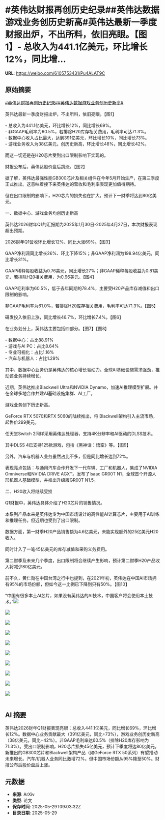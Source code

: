 # #英伟达财报再创历史纪录##英伟达数据游戏业务创历史新高#英伟达最新一季度财报出炉，不出所料，依旧亮眼。【图1】- 总收入为441.1亿美元，环比增长12%，同比增...

**URL**: https://weibo.com/6105753431/Pu4ALAT9C

## 原始摘要

<a href="https://m.weibo.cn/search?containerid=231522type%3D1%26t%3D10%26q%3D%23%E8%8B%B1%E4%BC%9F%E8%BE%BE%E8%B4%A2%E6%8A%A5%E5%86%8D%E5%88%9B%E5%8E%86%E5%8F%B2%E7%BA%AA%E5%BD%95%23&amp;extparam=%23%E8%8B%B1%E4%BC%9F%E8%BE%BE%E8%B4%A2%E6%8A%A5%E5%86%8D%E5%88%9B%E5%8E%86%E5%8F%B2%E7%BA%AA%E5%BD%95%23" data-hide=""><span class="surl-text">#英伟达财报再创历史纪录#</span></a><a href="https://m.weibo.cn/search?containerid=231522type%3D1%26t%3D10%26q%3D%23%E8%8B%B1%E4%BC%9F%E8%BE%BE%E6%95%B0%E6%8D%AE%E6%B8%B8%E6%88%8F%E4%B8%9A%E5%8A%A1%E5%88%9B%E5%8E%86%E5%8F%B2%E6%96%B0%E9%AB%98%23&amp;extparam=%23%E8%8B%B1%E4%BC%9F%E8%BE%BE%E6%95%B0%E6%8D%AE%E6%B8%B8%E6%88%8F%E4%B8%9A%E5%8A%A1%E5%88%9B%E5%8E%86%E5%8F%B2%E6%96%B0%E9%AB%98%23" data-hide=""><span class="surl-text">#英伟达数据游戏业务创历史新高#</span></a><br><br>英伟达最新一季度财报出炉，不出所料，依旧亮眼。【图1】<br><br>- 总收入为441.1亿美元，环比增长12%，同比增长69%。<br>- 非GAAP毛利率为60.5%，若排除H20库存相关费用，毛利率可达71.3%。<br>- 数据中心收入占比最大，达到391亿美元，环比增长10%，同比增长73%。<br>- 游戏业务收入为38亿美元，创历史新高，环比增长48%，同比增长42%。<br><br>而这一切还是在H20芯片受到出口限制影响下实现的。<br><br>财报公布后，英伟达股价盘后跳涨。【图2】<br><br>据了解，英伟达最强性能GB300芯片及相关组件在今年5月开始生产，在第三季度正式推出。这意味着接下来英伟达的营收和毛利率表现更加值得期待。<br><br>但在出口限制的影响下，H20芯片的损失也在扩大，预计下一财季将达到80亿美元。<br><br>一、数据中心、游戏业务均创历史新高<br><br>英伟达2026财年Q1的汇报期为2025年1月30日-2025年4月27日，本次财报表现超出预期。<br><br>2026财年Q1营收环比增长12%、同比大涨69%。【图3】<br><br>GAAP净利润同比增长26%、环比下降15%；非GAAP净利润为198.94亿美元，同比增长31%。<br><br>GAAP稀释每股收益为0.76美元，同比增长27%；非GAAP稀释每股收益为0.81美元，若排除H20相关费用，为0.96美元。【图4】<br><br>GAAP毛利率为60.5%，低于去年同期的78.4%，主要受H20产品库存减值和出口限制的影响。<br><br>非GAAP毛利率为61.0%，若排除H20库存相关费用，毛利率可达71.3%。【图5】<br><br>研发投入依旧上涨，同比增长46.7%，环比增长7.4%。【图6】<br><br>在业务划分上，英伟达主要包括四部分。【图7】【图8】<br><br>- 数据中心：占比88.91%<br>- 游戏与AI PC：占比8.64%<br>- 专业可视化：占比1.16%<br>- 汽车与机器人：占比1.29%<br><br>其中，数据中心业务仍是英伟达的核心增长驱动力。全球AI基础设施需求强劲，推动该业务持续增长。<br><br>近期，英伟达推出Blackwell Ultra和NVIDIA Dynamo，加速AI推理模型扩展。并在全球多地合作共建AI基础设施集群、AI工厂。<br><br>游戏业务创下历史新高。<br><br>GeForce RTX 5070和RTX 5060的陆续推出，将 Blackwell架构引入主流市场，起售价299美元。<br><br>任天堂Switch 2同样采用英伟达处理器，支持4K分辨率和AI驱动的DLSS技术。<br><br>其中DLSS 4已支持125款游戏，包括《黑神话：悟空》等。【图9】<br><br>另外，汽车与机器人业务虽然占比不多，但是同比增长达到72%。<br><br>表现亮点包括：与通用汽车合作开发下一代车辆、工厂和机器人，集成了NVIDIA Omniverse和NVIDIA DRIVE AGX™。发布了Isaac GR00T N1，全球首个开源人形机器人基础模型，并推出升级版GR00T N1.5。<br><br>二、H20收入将继续受损<br><br>Q1财报中，英伟达具体介绍了H20芯片的销售情况。<br><br>本系列产品本来是英伟达专为中国市场设计的高性能AI计算芯片，主要用于AI训练和推理任务。但近期也受到了出口限制。<br><br>数据方面，第一财季H20产品销售额为4.6亿美元，未能实现额外的25亿美元H20收入。<br><br>同时计入了一笔45亿美元的库存减值和采购义务费用。<br><br>第二财季及未来几个季度，出口限制将会继续产生影响，预计第二财季H20产品收入将减少80亿美元。<br><br>前不久，黄仁勋在中国台湾之行中也提到，在2021年初，英伟达在中国AI市场拥有95%的市场份额，但如今这一比例已下降到只有50%。【图10】<br><br>“中国有很多本土AI芯片，如果没有英伟达的AI技术，中国客户将会使用本土技术。”<img style="" src="https://tvax2.sinaimg.cn/large/006Fd7o3gy1i1wfrnd461j30zk0cxn3x.jpg" referrerpolicy="no-referrer"><br><br><img style="" src="https://tvax4.sinaimg.cn/large/006Fd7o3gy1i1wfro2eb0j30wq0pwwkp.jpg" referrerpolicy="no-referrer"><br><br><img style="" src="https://tvax4.sinaimg.cn/large/006Fd7o3gy1i1wfro9orrj30zk0k2th7.jpg" referrerpolicy="no-referrer"><br><br><img style="" src="https://tvax2.sinaimg.cn/large/006Fd7o3gy1i1wfrnhdxvj30sy0mutcv.jpg" referrerpolicy="no-referrer"><br><br><img style="" src="https://tvax4.sinaimg.cn/large/006Fd7o3gy1i1wfrnqwrhj30zk0lotcg.jpg" referrerpolicy="no-referrer"><br><br><img style="" src="https://tvax2.sinaimg.cn/large/006Fd7o3gy1i1wfrnschdj30xs0n0n32.jpg" referrerpolicy="no-referrer"><br><br><img style="" src="https://tvax1.sinaimg.cn/large/006Fd7o3gy1i1wfrnu241j30ye0tg7bs.jpg" referrerpolicy="no-referrer"><br><br><img style="" src="https://tvax2.sinaimg.cn/large/006Fd7o3gy1i1wfrn20ggj30rs08a0wo.jpg" referrerpolicy="no-referrer"><br><br><img style="" src="https://tvax3.sinaimg.cn/large/006Fd7o3gy1i1wfrnxhy5j30zk0h50wo.jpg" referrerpolicy="no-referrer"><br><br><img style="" src="https://tvax2.sinaimg.cn/large/006Fd7o3gy1i1wfropf87j30u00fz463.jpg" referrerpolicy="no-referrer"><br><br>

## AI 摘要

英伟达2026财年Q1财报表现亮眼：总收入441.1亿美元，同比增长69%，环比增长12%。数据中心业务贡献最大（391亿美元，同比+73%），游戏业务创历史新高（38亿美元，同比+42%）。非GAAP毛利率达60.5%（排除H20库存影响为71.3%）。受出口限制影响，H20芯片损失45亿美元，预计下季度将达80亿美元。新推出的GB300芯片和Blackwell架构产品（如GeForce RTX 50系列）有望推动未来增长。汽车/机器人业务同比激增72%，但中国市场份额从95%降至50%。财报公布后股价盘后上涨。

## 元数据

- **来源**: ArXiv
- **类型**: 论文
- **保存时间**: 2025-05-29T09:03:32Z
- **目录日期**: 2025-05-29
